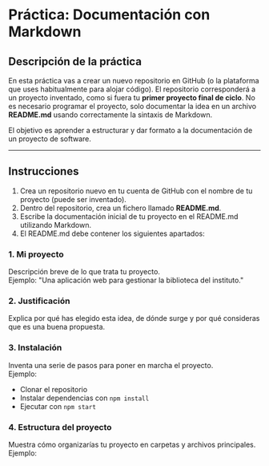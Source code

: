 # Práctica: Documentación con Markdown

## Descripción de la práctica
En esta práctica vas a crear un nuevo repositorio en GitHub (o la plataforma que uses habitualmente para alojar código). El repositorio corresponderá a un proyecto inventado, como si fuera tu **primer proyecto final de ciclo**. No es necesario programar el proyecto, solo documentar la idea en un archivo **README.md** usando correctamente la sintaxis de Markdown.

El objetivo es aprender a estructurar y dar formato a la documentación de un proyecto de software.

---

## Instrucciones

1. Crea un repositorio nuevo en tu cuenta de GitHub con el nombre de tu proyecto (puede ser inventado).
2. Dentro del repositorio, crea un fichero llamado **README.md**.
3. Escribe la documentación inicial de tu proyecto en el README.md utilizando Markdown.
4. El README.md debe contener los siguientes apartados:

### 1. Mi proyecto
Descripción breve de lo que trata tu proyecto.  
Ejemplo: "Una aplicación web para gestionar la biblioteca del instituto."

### 2. Justificación
Explica por qué has elegido esta idea, de dónde surge y por qué consideras que es una buena propuesta.

### 3. Instalación
Inventa una serie de pasos para poner en marcha el proyecto.  
Ejemplo:
- Clonar el repositorio
- Instalar dependencias con `npm install`
- Ejecutar con `npm start`

### 4. Estructura del proyecto
Muestra cómo organizarías tu proyecto en carpetas y archivos principales.  
Ejemplo:

